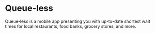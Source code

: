 # Queue-less
Queue-less is a mobile app presenting you with up-to-date shortest wait times for local restaurants, food banks, grocery stores, and more.
